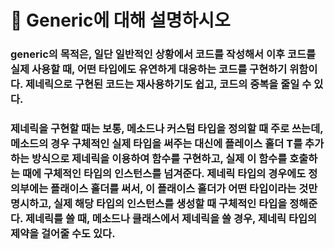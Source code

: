# 🐥 Generic에 대해 설명하시오


### generic의 목적은, 일단 일반적인 상황에서 코드를 작성해서 이후 코드를 실제 사용할 때, 어떤 타입에도 유연하게 대응하는 코드를 구현하기 위함이다. 제네릭으로 구현된 코드는 재사용하기도 쉽고, 코드의 중복을 줄일 수 있다.

### 제네릭을 구현할 때는 보통, 메소드나 커스텀 타입을 정의할 때 주로 쓰는데, 메소드의 경우 구체적인 실제 타입을 써주는 대신에 플레이스 홀더 T를 추가하는 방식으로 제네릭을 이용하여 함수를 구현하고, 실제 이 함수를 호출하는 때에 구체적인 타입의 인스턴스를 넘겨준다. 제네릭 타입의 경우에도 정의부에는 플래이스 홀더를 써서, 이 플래이스 홀더가 어떤 타입이라는 것만 명시하고, 실제 해당 타입의 인스턴스를 생성할 때 구체적인 타입을 정해준다. 제네릭를 쓸 때, 메소드나 클래스에서 제네릭을 쓸 경우, 제네릭 타입의 제약을 걸어줄 수도 있다.

